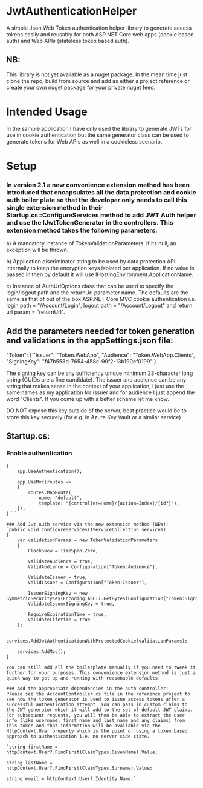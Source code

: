 # JwtAuthenticationHelper

A simple Json Web Token authentication helper library to generate access tokens easily and reusably for both ASP.NET Core web apps (cookie based auth) and Web APIs (stateless token based auth). 

## NB: 

This library is not yet available as a nuget package. In the mean time just clone the repo, build from source and add as either a project reference or create your own nuget package for your private nuget feed.

# Intended Usage

In the sample application I have only used the library to generate JWTs for use in cookie authentication but the same generator class can be used to generate tokens for Web APIs as well in a cookieless scenario.

# Setup

### In version 2.1 a new convenience extension method has been introduced that encapsulates all the data protection and cookie auth boiler plate so that the developer only needs to call this single extension method in their Startup.cs::ConfigureServices method to add JWT Auth helper and use the IJwtTokenGenerator in the controllers. This extension method takes the following parameters:

a) A mandatory instance of TokenValidationParameters. If its null, an exception will be thrown.

b) Application discriminator string to be used by data protection API internally to keep the encryption keys isolated per application. If no value is passed in then by default it will use IHostingEnvironment.ApplicationName.

c) Instance of AuthUrlOptions class that can be used to specify the login/logout path and the returnUrl parameter name. The defaults are the same as that of out of the box ASP.NET Core MVC cookie authentication i.e.
login path = "/Account/Login", logout path = "/Account/Logout" and return url param = "returnUrl".

## Add the parameters needed for token generation and validations in the appSettings.json file:
"Token": {
  "Issuer": "Token.WebApp",
  "Audience": "Token.WebApp.Clients",
  "SigningKey": "f47b558d-7654-458c-99f2-13b190ef0199"
}

The signing key can be any sufficiently unique minimum 23-character long string (GUIDs are a fine candidate). The issuer and audience can be any string that makes sense in the context of your application, I just use the same names
as my application for issuer and for audience I just append the word "Clients". If you come up with a better scheme let me know.

DO NOT expose this key outside of the server, best practice would be to store this key securely (for e.g. in Azure Key Vault or a similar service)

## Startup.cs:

### Enable authentication
```public void Configure(IApplicationBuilder app, IHostingEnvironment env)
{        
    app.UseAuthentication();

    app.UseMvc(routes =>
    {
        routes.MapRoute(
            name: "default",
            template: "{controller=Home}/{action=Index}/{id?}");
    });
}```

### Add Jwt Auth service via the new extension method (NEW):
`public void ConfigureServices(IServiceCollection services)
{            
	var validationParams = new TokenValidationParameters
    {
        ClockSkew = TimeSpan.Zero,

        ValidateAudience = true,
        ValidAudience = Configuration["Token:Audience"],

        ValidateIssuer = true,
        ValidIssuer = Configuration["Token:Issuer"],

        IssuerSigningKey = new SymmetricSecurityKey(Encoding.ASCII.GetBytes(Configuration["Token:SigningKey"])),
        ValidateIssuerSigningKey = true,

        RequireExpirationTime = true,
        ValidateLifetime = true
    };
			
    services.AddJwtAuthenticationWithProtectedCookie(validationParams);

    services.AddMvc();
}`

You can still add all the boilerplate manually if you need to tweak it further for your purposes. This convenience extension method is just a quick way to get up and running with reasonable defaults.

### Add the appropriate dependencies in the auth controller:
Please see the AccountController.cs file in the reference project to see how the token generator is used to issue access tokens after a successful authentication attempt. You can pass in custom claims to the JWT generator which it will add to the set of default JWT claims. For subsequent requests, you will then be able to extract the user info (like username, first name and last name and any claims) from this token and that information will be available via the HttpContext.User property which is the point of using a token based approach to authentication i.e. no server side state.

`string firstName = httpContext.User?.FindFirst(ClaimTypes.GivenName).Value;

string lastName = httpContext.User?.FindFirst(ClaimTypes.Surname).Value;

string email = httpContext.User?.Identity.Name;`
